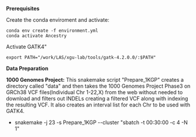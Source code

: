 **Prerequisites**

Create the conda enviroment and activate:
```
conda env create -f environment.yml
conda activate Ancestry
```
Activate GATK4"
```
export PATH="/work/LAS/xgu-lab/tools/gatk-4.2.0.0/:$PATH"
```

**Data Preparation**

**1000 Genomes Project:**
This snakemake script "Prepare_1KGP" creates a directory called "data" and then takes the 1000 Genomes Project Phase3 on GRCh38 VCF files(Individual Chr 1-22,X) from the web without needed to download and filters out INDELs creating a filtered VCF along with indexing the resulting VCF. It also creates an interval list for each Chr to be used with GATK4. 
* snakemake -j 23 -s Prepare_1KGP --cluster "sbatch -t 00:30:00 -c 4 -N 1"




